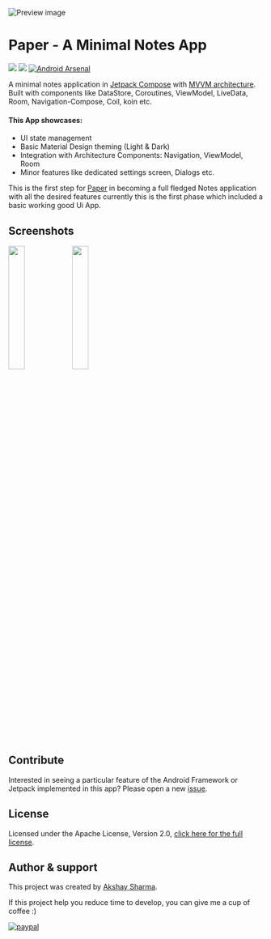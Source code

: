 ![Preview image](https://raw.githubusercontent.com/akshay2211/Paper/master/media/banner.webp)

# Paper - A Minimal Notes App
[![](https://androidweekly.net/issues/issue-496/badge?style=flat-square)](https://androidweekly.net/issues/issue-496)
[![](https://img.shields.io/badge/APK-1.0.0-black?style=flat-square&logo=googleplay)](https://play.google.com/store/apps/details?id=io.ak1.paper)
[![Android Arsenal](https://img.shields.io/badge/Android%20Arsenal-Paper-green.svg?style=flat-square)](https://android-arsenal.com/details/3/8296)

A minimal notes application in [Jetpack Compose](https://developer.android.com/jetpack/compose) with [MVVM architecture](https://developer.android.com/jetpack/guide).
Built with components like DataStore, Coroutines, ViewModel, LiveData, Room, Navigation-Compose, Coil, koin etc.


#### This App showcases:

* UI state management
* Basic Material Design theming (Light & Dark)
* Integration with Architecture Components: Navigation, ViewModel, Room
* Minor features like dedicated settings screen, Dialogs etc.


This is the first step for [Paper](https://github.com/akshay2211/paper) in becoming a full fledged Notes application with all the desired features
currently this is the first phase which included a basic working good Ui App.

Screenshots
-----------
<img src="https://raw.githubusercontent.com/akshay2211/Paper/master/media/light.png" width="25%"/><img src="https://raw.githubusercontent.com/akshay2211/Paper/master/media/dark.png" width="25%"/>


Contribute
----------
Interested in seeing a particular feature of the Android Framework or Jetpack implemented in this
app? 
Please open a new [issue](https://github.com/akshay2211/paper/issues).

License
-----------------
Licensed under the Apache License, Version 2.0, [click here for the full license](/LICENSE).

Author & support
-----------------
This project was created by [Akshay Sharma](https://akshay2211.github.io/).

If this project help you reduce time to develop, you can give me a cup of coffee :) 

[![paypal](https://www.paypalobjects.com/en_US/i/btn/btn_donateCC_LG.gif)](https://www.paypal.me/akshay2211)




